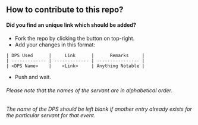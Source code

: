 ## How to contribute to this repo?
#### **Did you find an unique link which should be added?**

* Fork the repo by clicking the button on top-right.
* Add your changes in this format:
````
| DPS Used      |     Link      |      Remarks     |    
| ------------- | ------------- | ---------------- |      
| <DPS Name>    |    <Link>     | Anything Notable |
````
* Push and wait.

###### Please note that the names of the servant are in alphabetical order.
###### The name of the DPS should be left blank if another entry already exists for the particular servant for that event.
